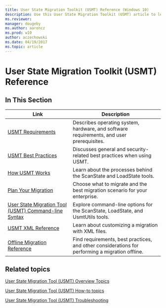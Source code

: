 ```yaml
---
title: User State Migration Toolkit (USMT) Reference (Windows 10)
description: Use this User State Migration Toolkit (USMT) article to learn details about USMT, like operating system, hardware, and software requirements, and user prerequisites.
ms.reviewer: 
manager: dougeby
ms.author: aaroncz
ms.prod: w10
author: aczechowski
ms.date: 04/19/2017
ms.topic: article
---
```


# User State Migration Toolkit (USMT) Reference

## In This Section

| Link | Description |
|--- |--- |
|[USMT Requirements](usmt-requirements.md)|Describes operating system, hardware, and software requirements, and user prerequisites.|
|[USMT Best Practices](usmt-best-practices.md)|Discusses general and security-related best practices when using USMT.|
|[How USMT Works](usmt-how-it-works.md)|Learn about the processes behind the ScanState and LoadState tools.|
|[Plan Your Migration](usmt-plan-your-migration.md)|Choose what to migrate and the best migration scenario for your enterprise.|
|[User State Migration Tool (USMT) Command-line Syntax](usmt-command-line-syntax.md)|Explore command-line options for the ScanState, LoadState, and UsmtUtils tools.|
|[USMT XML Reference](usmt-xml-reference.md)|Learn about customizing a migration with XML files.|
|[Offline Migration Reference](offline-migration-reference.md)|Find requirements, best practices, and other considerations for performing a migration offline.|

## Related topics

[User State Migration Tool (USMT) Overview Topics](usmt-topics.md)

[User State Migration Tool (USMT) How-to topics](usmt-how-to.md)

[User State Migration Tool (USMT) Troubleshooting](usmt-troubleshooting.md)

